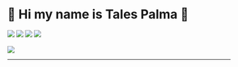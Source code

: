<h1>👋 Hi my name is Tales Palma 🐺</h1>
<p aling="center">
<a href="https://www.linkedin.com/in/tales-palma-b664491aa/" ><img src="https://img.shields.io/badge/LinkedIn-0077B5?style=for-the-badge&logo=linkedin&logoColor=white" ></a>
<a href="https://wa.me/5535991395632" ><img src="https://img.shields.io/badge/WhatsApp-25D366?style=for-the-badge&logo=whatsapp&logoColor=white" ></a>
<a href="https://www.instagram.com/tales_dev/" ><img src="https://img.shields.io/badge/Instagram-E4405F?style=for-the-badge&logo=instagram&logoColor=black" ></a>
<a href="https://kobweb-upado-431o.vercel.app/" ><img src="https://img.shields.io/badge/Vercel-000000?style=for-the-badge&logo=vercel&logoColor=white" ></a>
<br><br>
<a href="" ><img src="https://github-readme-stats.vercel.app/api?username=TalesPalma&show_icons=true&theme=light" ></a>
</p>
<hr>

